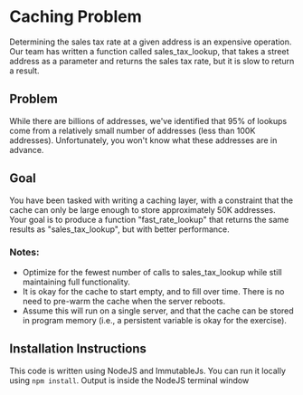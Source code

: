 # Caching Problem
Determining the sales tax rate at a given address is an expensive operation. Our team has written a function called sales_tax_lookup, that takes a street address as a parameter and returns the sales tax rate, but it is slow to return a result.

## Problem
While there are billions of addresses, we've identified that 95% of lookups come from a relatively small number of addresses (less than 100K addresses). Unfortunately, you won't know what these addresses are in advance.

## Goal
You have been tasked with writing a caching layer, with a constraint that the cache can only be large enough to store approximately 50K addresses. Your goal is to produce a function "fast_rate_lookup" that returns the same results as "sales_tax_lookup", but with better performance.

### Notes:
* Optimize for the fewest number of calls to sales_tax_lookup while still maintaining full functionality.
* It is okay for the cache to start empty, and to fill over time. There is no need to pre-warm the cache when the server reboots.
* Assume this will run on a single server, and that the cache can be stored in program memory (i.e., a persistent variable is okay for the exercise).

## Installation Instructions
This code is written using NodeJS and ImmutableJs. You can run it locally using `npm install`. Output is inside the NodeJS terminal window
